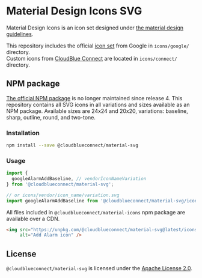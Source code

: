 # Material Design Icons SVG

Material Design Icons is an icon set designed under [the material design guidelines](https://material.io/guidelines/).

This repository includes the official [icon set](https://www.google.com/design/spec/style/icons.html#icons-system-icons) from Google in `icons/google/` directory. \
Custom icons from [CloudBlue Connect](https://connect.cloudblue.com/) are located in `icons/connect/` directory.

## NPM package

[The official NPM package](https://github.com/google/material-design-icons) is no longer maintained since release 4. This repository contains all SVG icons in all variations and sizes available as an NPM package. Available sizes are 24x24 and 20x20, variations: baseline, sharp, outline, round, and two-tone.

### Installation

```bash
npm install --save @cloudblueconnect/material-svg
```

### Usage

```js
import {
  googleAlarmAddBaseline, // vendorIconNameVariation
} from '@cloudblueconnect/material-svg';

// or icons/vendor/icon_name/variation.svg
import googleAlarmAddBaseline from '@cloudblueconnect/material-svg/icons/google/alarm_add/baseline.svg';
```

All files included in `@cloudblueconnect/material-icons` npm package are available over a CDN.

```html
<img src="https://unpkg.com/@cloudblueconnect/material-svg@latest/icons/google/alarm_add/baseline.svg" 
     alt="Add Alarm icon" />
```

## License

`@cloudblueconnect/material-svg` is licensed under the [Apache License 2.0](http://www.apache.org/licenses/LICENSE-2.0).
